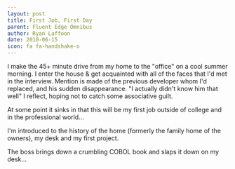 ```yaml
---
layout: post
title: First Job, First Day
parent: Fluent Edge Omnibus
author: Ryan Laffoon
date: 2010-06-15
icon: fa fa-handshake-o
---
```

I make the 45+ minute drive from my home to the "office" on a cool summer morning. I enter the house & get acquainted with all of the faces that I'd met in the interview. Mention is made of the previous developer whom I'd replaced, and his sudden disappearance. "I actually didn't know him that well" I reflect, hoping not to catch some associative guilt.

At some point it sinks in that this will be my first job outside of college and in the professional world...

I'm introduced to the history of the home (formerly the family home of the owners), my desk and my first project.

The boss brings down a crumbling COBOL book and slaps it down on my desk...
